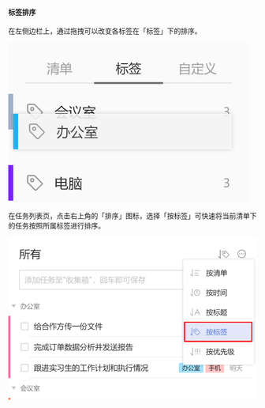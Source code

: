 #### 标签排序

在左侧边栏上，通过拖拽可以改变各标签在「标签」下的排序。

![wintagsort1](../../images/Windows/tag/pasted%20image%200%206.png)

在任务列表页，点击右上角的「排序」图标，选择「按标签」可快速将当前清单下的任务按照所属标签进行排序。

![wintagsort2](../../images/Windows/tag/pasted%20image%200%207.png)

